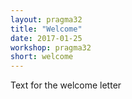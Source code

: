 ```yaml
---
layout: pragma32
title: "Welcome"
date: 2017-01-25
workshop: pragma32
short: welcome
---
```



Text for the welcome letter

